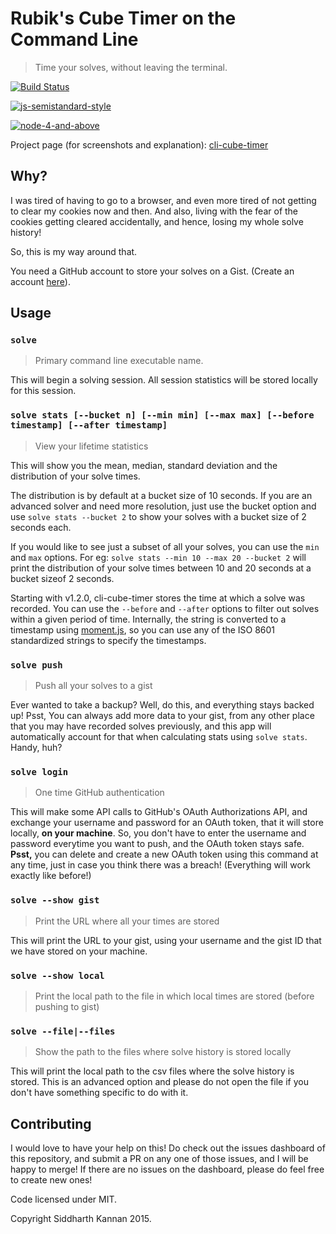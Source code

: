 # Rubik's Cube Timer on the Command Line

> Time your solves, without leaving the terminal.

[![Build Status](https://travis-ci.org/icyflame/cli-cube-timer.svg?branch=master)](https://travis-ci.org/icyflame/node-cube-cli-timer)

[![js-semistandard-style](https://img.shields.io/badge/code%20style-semistandard-brightgreen.svg)](https://github.com/Flet/semistandard)

[![node-4-and-above](https://img.shields.io/badge/node.js-%3E%204.0-brightgreen.svg)](https://nodejs.org/en/download/)

Project page (for screenshots and explanation):
[cli-cube-timer](http://icyflame.github.io/cli-cube-timer/)

## Why?

I was tired of having to go to a browser, and even more tired of not getting to clear
my cookies now and then. And also, living with the fear of the cookies getting cleared
accidentally, and hence, losing my whole solve history!

So, this is my way around that.

You need a GitHub account to store your solves on a Gist.
(Create an account [here](http://github.com)).

## Usage

### `solve`

> Primary command line executable name.

This will begin a solving session. All session statistics will be stored locally for this session.

### `solve stats [--bucket n] [--min min] [--max max] [--before timestamp] [--after timestamp]`

> View your lifetime statistics

This will show you the mean, median, standard deviation and the distribution of your solve times.

The distribution is by default at a bucket size of 10 seconds. If you are an
advanced solver and need more resolution, just use the bucket option and use
`solve stats --bucket 2` to show your solves with a bucket size of 2 seconds
each.

If you would like to see just a subset of all your solves, you can use the
`min` and `max` options. For eg: `solve stats --min 10 --max 20 --bucket 2` will
print the distribution of your solve times between 10 and 20 seconds at a bucket
sizeof 2 seconds.

Starting with v1.2.0, cli-cube-timer stores the time at which a solve was
recorded. You can use the `--before` and `--after` options to filter out solves
within a given period of time. Internally, the string is converted to a
timestamp using [moment.js][1], so you can use any of the ISO 8601 standardized
strings to specify the timestamps.

### `solve push`

> Push all your solves to a gist

Ever wanted to take a backup? Well, do this, and everything stays backed up!
Psst, You can always add more data to your gist, from any other place that you may
have recorded solves previously, and this app will automatically account for that when
calculating stats using `solve stats`. Handy, huh?

### `solve login`

> One time GitHub authentication

This will make some API calls to GitHub's OAuth Authorizations API, and exchange your username and
password for an OAuth token, that it will store locally, **on your machine**. So, you don't have to enter
the username and password everytime you want to push, and the OAuth token stays safe.
**Psst,** you can delete and create a new OAuth token using this command at any time, just in case you think
there was a breach! (Everything will work exactly like before!)

### `solve --show gist`

> Print the URL where all your times are stored

This will print the URL to your gist, using your username and the gist ID that we have stored on
your machine.

### `solve --show local`

> Print the local path to the file in which local times are stored (before
> pushing to gist)

### `solve --file|--files`

> Show the path to the files where solve history is stored locally

This will print the local path to the csv files where the solve history is
stored. This is an advanced option and please do not open the file if you don't
have something specific to do with it.

## Contributing

I would love to have your help on this! Do check out the issues dashboard of this repository,
and submit a PR on any one of those issues, and I will be happy to merge! If there are no issues
on the dashboard, please do feel free to create new ones!

Code licensed under MIT.

Copyright Siddharth Kannan 2015.

[1]: https://momentjs.com/docs/#/parsing/string/
